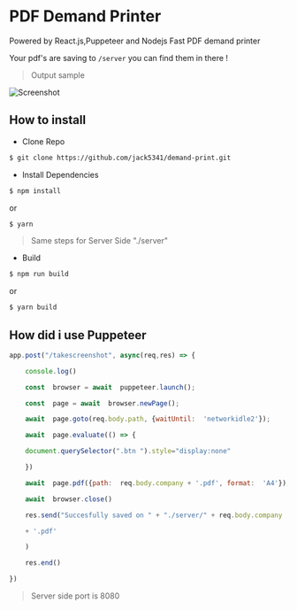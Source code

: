 # PDF Demand Printer

Powered by React.js,Puppeteer and Nodejs Fast PDF demand printer

Your pdf's are saving to `/server` you can find them in there !

> Output sample

![Screenshot](https://raw.githubusercontent.com/jack5341/pdf-demand-printer/master/master/Screenshot.PNG)

## How to install 

-   Clone Repo
```sh
$ git clone https://github.com/jack5341/demand-print.git
```

- Install Dependencies
```sh
$ npm install 
```

or

```sh
$ yarn
```
> Same steps for Server Side "./server"
- Build
```sh
$ npm run build
```

or 

```sh
$ yarn build
```

## How did i use Puppeteer
```js
app.post("/takescreenshot", async(req,res) => {

	console.log()

	const  browser = await  puppeteer.launch();

	const  page = await  browser.newPage();

	await  page.goto(req.body.path, {waitUntil:  'networkidle2'});

	await  page.evaluate(() => {

	document.querySelector(".btn ").style="display:none"

	})

	await  page.pdf({path:  req.body.company + '.pdf', format:  'A4'});

	await  browser.close()

	res.send("Succesfully saved on " + "./server/" + req.body.company

	+ '.pdf'

	)

	res.end()

})
```
>Server side port is 8080

